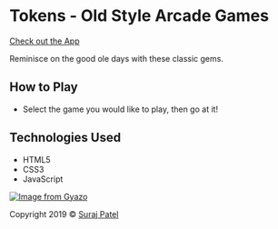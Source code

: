 # Tokens - Old Style Arcade Games

[Check out the App](https://jernical.github.io/Tokens/)

Reminisce on the good ole days with these classic gems.

## How to Play ##
* Select the game you would like to play, then go at it!

## Technologies Used
* HTML5
* CSS3
* JavaScript
       
[![Image from Gyazo](https://i.gyazo.com/670bcb0d926911ab171b9a2d413f8c8f.gif)](https://gyazo.com/670bcb0d926911ab171b9a2d413f8c8f)

Copyright 2019 © [Suraj Patel](https://jernical.github.io/Suraj-Patel/)
